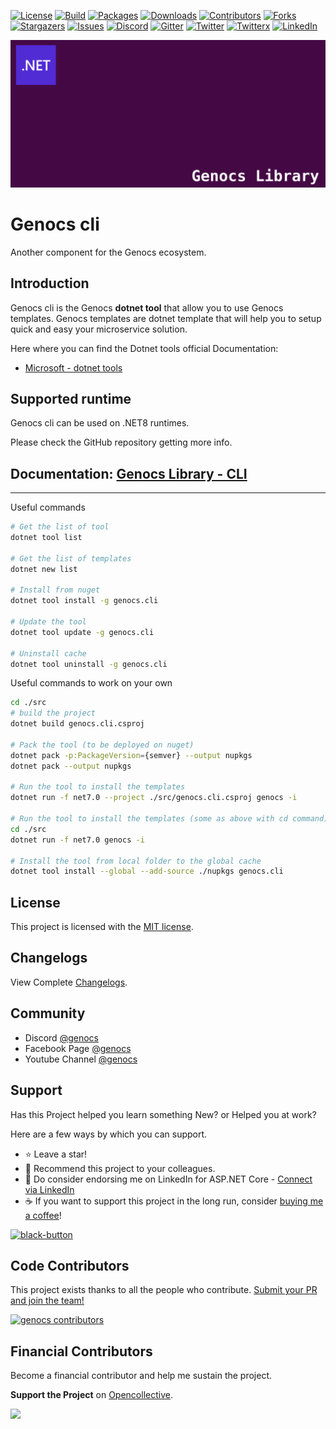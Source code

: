 <!-- PROJECT SHIELDS -->
[![License][license-shield]][license-url]
[![Build][build-shield]][build-url]
[![Packages][package-shield]][package-url]
[![Downloads][downloads-shield]][downloads-url]
[![Contributors][contributors-shield]][contributors-url]
[![Forks][forks-shield]][forks-url]
[![Stargazers][stars-shield]][stars-url]
[![Issues][issues-shield]][issues-url]
[![Discord][discord-shield]][discord-url]
[![Gitter][gitter-shield]][gitter-url]
[![Twitter][twitter-shield]][twitter-url]
[![Twitterx][twitterx-shield]][twitterx-url]
[![LinkedIn][linkedin-shield]][linkedin-url]

[license-shield]: https://img.shields.io/github/license/Genocs/genocs-library-cli?color=2da44e&style=flat-square
[license-url]: https://github.com/Genocs/genocs-library-cli/blob/main/LICENSE
[build-shield]: https://github.com/Genocs/genocs-library-cli/actions/workflows/build_and_test.yml/badge.svg?branch=main
[build-url]: https://github.com/Genocs/genocs-library-cli/actions/workflows/build_and_test.yml
[package-shield]: https://img.shields.io/badge/nuget-v.1.0.5-blue?&label=latests&logo=nuget
[package-url]: https://github.com/Genocs/genocs-library-cli/actions/workflows/build_and_test.yml
[downloads-shield]: https://img.shields.io/nuget/dt/Genocs.CLI.svg?color=2da44e&label=downloads&logo=nuget
[downloads-url]: https://www.nuget.org/packages/Genocs.CLI
[contributors-shield]: https://img.shields.io/github/contributors/Genocs/genocs-library-cli.svg?style=flat-square
[contributors-url]: https://github.com/Genocs/genocs-library-cli/graphs/contributors
[forks-shield]: https://img.shields.io/github/forks/Genocs/genocs-library-cli?style=flat-square
[forks-url]: https://github.com/Genocs/genocs-library-cli/network/members
[stars-shield]: https://img.shields.io/github/stars/Genocs/genocs-library-cli.svg?style=flat-square
[stars-url]: https://img.shields.io/github/stars/Genocs/genocs-library-cli?style=flat-square
[issues-shield]: https://img.shields.io/github/issues/Genocs/genocs-library-cli?style=flat-square
[issues-url]: https://github.com/Genocs/genocs-library-cli/issues
[discord-shield]: https://img.shields.io/discord/1106846706512953385?color=%237289da&label=Discord&logo=discord&logoColor=%237289da&style=flat-square
[discord-url]: https://discord.com/invite/fWwArnkV
[gitter-shield]: https://img.shields.io/badge/chat-on%20gitter-blue.svg
[gitter-url]: https://gitter.im/genocs/
[twitter-shield]: https://img.shields.io/twitter/follow/genocs?color=1DA1F2&label=Twitter&logo=Twitter&style=flat-square
[twitter-url]: https://twitter.com/genocs
[linkedin-shield]: https://img.shields.io/badge/-LinkedIn-black.svg?style=flat-square&logo=linkedin&colorB=555
[linkedin-url]: https://www.linkedin.com/in/giovanni-emanuele-nocco-b31a5169/
[twitterx-shield]: https://img.shields.io/twitter/url/https/twitter.com/genocs.svg?style=social
[twitterx-url]: https://twitter.com/genocs

[![logo](https://raw.githubusercontent.com/Genocs/genocs-library-cli/main/assets/genocs-library-logo.png "logo")](https://github.com/Genocs/genocs-library-cli)


# Genocs cli

Another component for the Genocs ecosystem.

## Introduction

Genocs cli is the Genocs **dotnet tool** that allow you to use Genocs templates.
Genocs templates are dotnet template that will help you to setup quick and easy your microservice solution.

Here where you can find the Dotnet tools official Documentation:
- [Microsoft - dotnet tools](https://learn.microsoft.com/en-us/dotnet/core/tools/global-tools)


## Supported runtime

Genocs cli can be used on .NET8 runtimes.

Please check the GitHub repository getting more info.

## Documentation: [Genocs Library - CLI](https://genocs-blog.netlify.app/cli/)


---

Useful commands 
``` bash
# Get the list of tool
dotnet tool list

# Get the list of templates
dotnet new list

# Install from nuget
dotnet tool install -g genocs.cli

# Update the tool
dotnet tool update -g genocs.cli

# Uninstall cache
dotnet tool uninstall -g genocs.cli
```


Useful commands to work on your own 
``` bash
cd ./src
# build the project 
dotnet build genocs.cli.csproj

# Pack the tool (to be deployed on nuget) 
dotnet pack -p:PackageVersion={semver} --output nupkgs
dotnet pack --output nupkgs

# Run the tool to install the templates
dotnet run -f net7.0 --project ./src/genocs.cli.csproj genocs -i

# Run the tool to install the templates (some as above with cd command)
cd ./src
dotnet run -f net7.0 genocs -i

# Install the tool from local folder to the global cache
dotnet tool install --global --add-source ./nupkgs genocs.cli
```



## License

This project is licensed with the [MIT license](LICENSE).

## Changelogs

View Complete [Changelogs](https://github.com/Genocs/genocs-library-cli/blob/main/CHANGELOG.md).

## Community

- Discord [@genocs](https://discord.com/invite/fWwArnkV)
- Facebook Page [@genocs](https://facebook.com/Genocs)
- Youtube Channel [@genocs](https://youtube.com/c/genocs)


## Support

Has this Project helped you learn something New? or Helped you at work?

Here are a few ways by which you can support.

- ⭐ Leave a star!
- 🥇 Recommend this project to your colleagues.
- 🦸 Do consider endorsing me on LinkedIn for ASP.NET Core - [Connect via LinkedIn](https://www.linkedin.com/in/giovanni-emanuele-nocco-b31a5169/) 
- ☕ If you want to support this project in the long run, consider [buying me a coffee](https://www.buymeacoffee.com/genocs)!
 
<a href="https://www.buymeacoffee.com/genocs"><img width="250" alt="black-button" src="https://user-images.githubusercontent.com/31455818/138557309-27587d91-7b82-4cab-96bb-90f4f4e600f1.png" ></a>

## Code Contributors

This project exists thanks to all the people who contribute. [Submit your PR and join the team!](CONTRIBUTING.md)

[![genocs contributors](https://contrib.rocks/image?repo=Genocs/genocs-library-cli "genocs contributors")](https://github.com/genocs/genocs-library-cli/graphs/contributors)

## Financial Contributors

Become a financial contributor and help me sustain the project.

**Support the Project** on [Opencollective](https://opencollective.com/genocs).

<a href="https://opencollective.com/genocs"><img src="https://opencollective.com/genocs/individuals.svg?width=890"></a>
